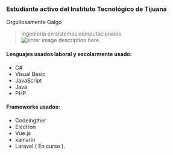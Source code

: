 ### Estudiante activo del Instituto Tecnológico de Tijuana 
Orgullosamente Galgo 
>Ingenieria en sistemas computacionales <br>
![enter image description here](https://upload.wikimedia.org/wikipedia/commons/thumb/2/21/Entrada-ITTijuana-TecNM-6.jpg/558px-Entrada-ITTijuana-TecNM-6.jpg)

#### Lenguajes usados laboral y escolarmente usado:
- C#
- Visual Basic
- JavaScript
- Java
- PHP
#### Frameworks usados:
- Codeingther
- Electron
- Vue.js
- xamarin
- Laravel ( En curso ).

